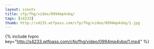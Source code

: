 ```yaml
--- 
layout: sieutv
title: cfp/fhg/video/0994mp4vbq/
tags: [s4233]
thumb: http://s4233.wtfpass.com/cfp/fhg/video/0994mp4vbq/1.jpg
---
```

{% include tvpro key="http://s4233.wtfpass.com/cfp/fhg/video/0994mp4vbq/1.mp4" %} 
